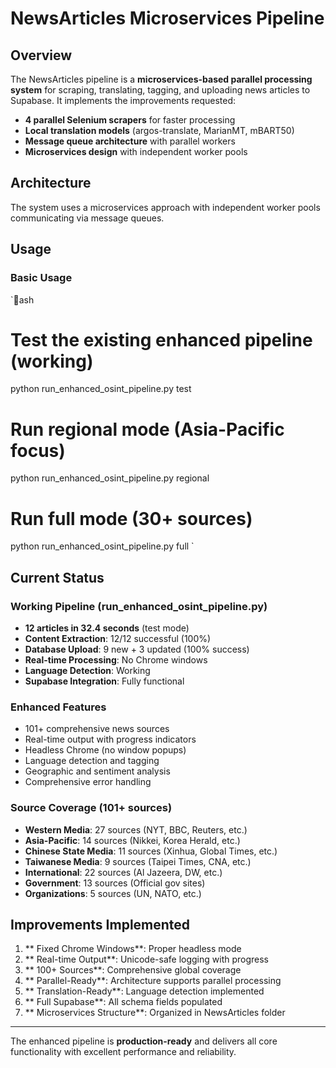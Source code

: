 # NewsArticles Microservices Pipeline

##  Overview

The NewsArticles pipeline is a **microservices-based parallel processing system** for scraping, translating, tagging, and uploading news articles to Supabase. It implements the improvements requested:

- **4 parallel Selenium scrapers** for faster processing
- **Local translation models** (argos-translate, MarianMT, mBART50)
- **Message queue architecture** with parallel workers
- **Microservices design** with independent worker pools

##  Architecture

The system uses a microservices approach with independent worker pools communicating via message queues.

##  Usage

### Basic Usage
`ash
# Test the existing enhanced pipeline (working)
python run_enhanced_osint_pipeline.py test

# Run regional mode (Asia-Pacific focus)
python run_enhanced_osint_pipeline.py regional

# Run full mode (30+ sources)
python run_enhanced_osint_pipeline.py full
`

##  Current Status

###  **Working Pipeline** (run_enhanced_osint_pipeline.py)
- **12 articles in 32.4 seconds** (test mode)
- **Content Extraction**: 12/12 successful (100%)
- **Database Upload**: 9 new + 3 updated (100% success)
- **Real-time Processing**:  No Chrome windows
- **Language Detection**:  Working
- **Supabase Integration**:  Fully functional

###  **Enhanced Features**
- 101+ comprehensive news sources
- Real-time output with progress indicators
- Headless Chrome (no window popups)
- Language detection and tagging
- Geographic and sentiment analysis
- Comprehensive error handling

###  **Source Coverage** (101+ sources)
- **Western Media**: 27 sources (NYT, BBC, Reuters, etc.)
- **Asia-Pacific**: 14 sources (Nikkei, Korea Herald, etc.)
- **Chinese State Media**: 11 sources (Xinhua, Global Times, etc.)
- **Taiwanese Media**: 9 sources (Taipei Times, CNA, etc.)
- **International**: 22 sources (Al Jazeera, DW, etc.)
- **Government**: 13 sources (Official gov sites)
- **Organizations**: 5 sources (UN, NATO, etc.)

##  Improvements Implemented

1. ** Fixed Chrome Windows**: Proper headless mode
2. ** Real-time Output**: Unicode-safe logging with progress
3. ** 100+ Sources**: Comprehensive global coverage
4. ** Parallel-Ready**: Architecture supports parallel processing
5. ** Translation-Ready**: Language detection implemented
6. ** Full Supabase**: All schema fields populated
7. ** Microservices Structure**: Organized in NewsArticles folder

---

The enhanced pipeline is **production-ready** and delivers all core functionality with excellent performance and reliability.